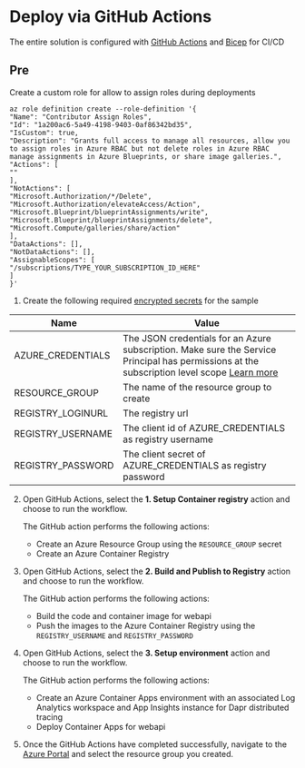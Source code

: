# Deploy via GitHub Actions

The entire solution is configured with [GitHub Actions](https://github.com/features/actions) and [Bicep](https://docs.microsoft.com/azure/azure-resource-manager/bicep/overview) for CI/CD

## Pre

Create a custom role for allow to assign roles during deployments

```
az role definition create --role-definition '{
"Name": "Contributor Assign Roles",
"Id": "1a200ac6-5a49-4198-9403-0af86342bd35",
"IsCustom": true,
"Description": "Grants full access to manage all resources, allow you to assign roles in Azure RBAC but not delete roles in Azure RBAC manage assignments in Azure Blueprints, or share image galleries.",
"Actions": [
""
],
"NotActions": [
"Microsoft.Authorization/*/Delete",
"Microsoft.Authorization/elevateAccess/Action",
"Microsoft.Blueprint/blueprintAssignments/write",
"Microsoft.Blueprint/blueprintAssignments/delete",
"Microsoft.Compute/galleries/share/action"
],
"DataActions": [],
"NotDataActions": [],
"AssignableScopes": [
"/subscriptions/TYPE_YOUR_SUBSCRIPTION_ID_HERE"
]
}'
```

1. Create the following required [encrypted secrets](https://docs.github.com/en/actions/security-guides/encrypted-secrets#creating-encrypted-secrets-for-a-repository) for the sample

| Name              | Value                                                                                                                                                                                                                                                                                                   |
| ----------------- | ------------------------------------------------------------------------------------------------------------------------------------------------------------------------------------------------------------------------------------------------------------------------------------------------------- |
| AZURE_CREDENTIALS | The JSON credentials for an Azure subscription. Make sure the Service Principal has permissions at the subscription level scope [Learn more](https://docs.microsoft.com/azure/developer/github/connect-from-azure?tabs=azure-portal%2Cwindows#create-a-service-principal-and-add-it-as-a-github-secret) |
| RESOURCE_GROUP    | The name of the resource group to create                                                                                                                                                                                                                                                                |
| REGISTRY_LOGINURL | The registry url                                                                                                                                                                                                                                                                                        |
| REGISTRY_USERNAME | The client id of AZURE_CREDENTIALS as registry username                                                                                                                                                                                                                                                 |
| REGISTRY_PASSWORD | The client secret of AZURE_CREDENTIALS as registry password                                                                                                                                                                                                                                             |

2. Open GitHub Actions, select the **1. Setup Container registry** action and choose to run the workflow.

   The GitHub action performs the following actions:

   - Create an Azure Resource Group using the `RESOURCE_GROUP` secret
   - Create an Azure Container Registry

3. Open GitHub Actions, select the **2. Build and Publish to Registry** action and choose to run the workflow.

   The GitHub action performs the following actions:

   - Build the code and container image for webapi
   - Push the images to the Azure Container Registry using the `REGISTRY_USERNAME` and `REGISTRY_PASSWORD`

4. Open GitHub Actions, select the **3. Setup environment** action and choose to run the workflow.

   The GitHub action performs the following actions:

   - Create an Azure Container Apps environment with an associated Log Analytics workspace and App Insights instance for Dapr distributed tracing
   - Deploy Container Apps for webapi

5. Once the GitHub Actions have completed successfully, navigate to the [Azure Portal](https://portal.azure.com) and select the resource group you created.
